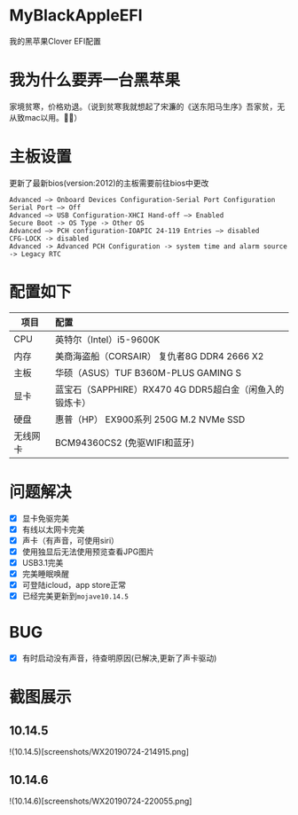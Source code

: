 # MyBlackAppleEFI
我的黑苹果Clover EFI配置

# 我为什么要弄一台黑苹果
家境贫寒，价格劝退。（说到贫寒我就想起了宋濂的《送东阳马生序》吾家贫，无从致mac以用。🌹🐔）

# 主板设置
更新了最新bios(version:2012)的主板需要前往bios中更改
```
Advanced —> Onboard Devices Configuration-Serial Port Configuration Serial Port —> Off
Advanced —> USB Configuration-XHCI Hand-off —> Enabled
Secure Boot -> OS Type -> Other OS
Advanced —> PCH configuration-IOAPIC 24-119 Entries —> disabled
CFG-LOCK -> disabled
Advanced -> Advanced PCH Configuration -> system time and alarm source -> Legacy RTC
```

# 配置如下

| 项目        | 配置   |
| --------   | :-----  |
| CPU         | 英特尔（Intel）i5-9600K | 
|内存         |美商海盗船（CORSAIR） 复仇者8G DDR4 2666 X2|
| 主板        |   华硕（ASUS）TUF B360M-PLUS GAMING S   | 
| 显卡        |    蓝宝石（SAPPHIRE）RX470 4G DDR5超白金（闲鱼入的锻炼卡）    | 
| 硬盘        |    惠普（HP） EX900系列 250G M.2 NVMe SSD    | 
|无线网卡|BCM94360CS2 (免驱WIFI和蓝牙)|

# 问题解决

- [x] 显卡免驱完美
- [x] 有线以太网卡完美
- [x] 声卡（有声音，可使用siri）
- [x] 使用独显后无法使用预览查看JPG图片
- [x] USB3.1完美
- [x] 完美睡眠唤醒
- [x] 可登陆icloud，app store正常
- [x] 已经完美更新到`mojave10.14.5`

# BUG
- [x] 有时启动没有声音，待查明原因(已解决,更新了声卡驱动)

# 截图展示
## 10.14.5
!(10.14.5)[screenshots/WX20190724-214915.png]
## 10.14.6
!(10.14.6)[screenshots/WX20190724-220055.png]
